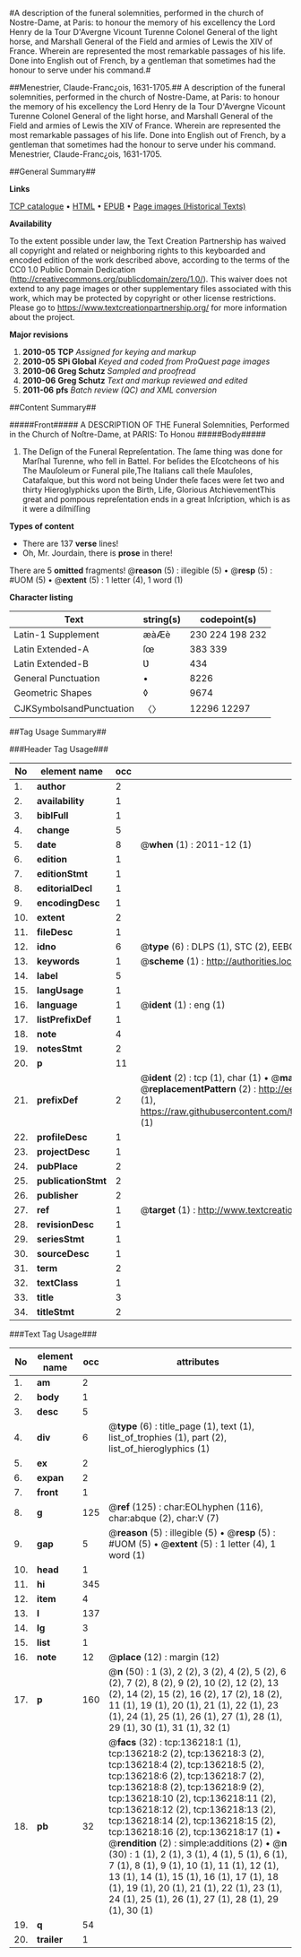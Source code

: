 #A description of the funeral solemnities, performed in the church of Nostre-Dame, at Paris: to honour the memory of his excellency the Lord Henry de la Tour D'Avergne Vicount Turenne Colonel General of the light horse, and Marshall General of the Field and armies of Lewis the XIV of France. Wherein are represented the most remarkable passages of his life. Done into English out of French, by a gentleman that sometimes had the honour to serve under his command.#

##Menestrier, Claude-Franc&#xbf;ois, 1631-1705.##
A description of the funeral solemnities, performed in the church of Nostre-Dame, at Paris: to honour the memory of his excellency the Lord Henry de la Tour D'Avergne Vicount Turenne Colonel General of the light horse, and Marshall General of the Field and armies of Lewis the XIV of France. Wherein are represented the most remarkable passages of his life. Done into English out of French, by a gentleman that sometimes had the honour to serve under his command.
Menestrier, Claude-Franc&#xbf;ois, 1631-1705.

##General Summary##

**Links**

[TCP catalogue](http://www.ota.ox.ac.uk/tcp/)  • 
[HTML](http://tei.it.ox.ac.uk/tcp/Texts-HTML/free/A81/A81357.html)  • 
[EPUB](http://tei.it.ox.ac.uk/tcp/Texts-EPUB/free/A81/A81357.epub) • 
[Page images (Historical Texts)](https://historicaltexts.jisc.ac.uk/eebo-99897227e)

**Availability**

To the extent possible under law, the Text Creation Partnership has waived all copyright and related or neighboring rights to this keyboarded and encoded edition of the work described above, according to the terms of the CC0 1.0 Public Domain Dedication (http://creativecommons.org/publicdomain/zero/1.0/). This waiver does not extend to any page images or other supplementary files associated with this work, which may be protected by copyright or other license restrictions. Please go to https://www.textcreationpartnership.org/ for more information about the project.

**Major revisions**

1. __2010-05__ __TCP__ *Assigned for keying and markup*
1. __2010-05__ __SPi Global__ *Keyed and coded from ProQuest page images*
1. __2010-06__ __Greg Schutz__ *Sampled and proofread*
1. __2010-06__ __Greg Schutz__ *Text and markup reviewed and edited*
1. __2011-06__ __pfs__ *Batch review (QC) and XML conversion*

##Content Summary##

#####Front#####
A DESCRIPTION OF THE Funeral Solemnities, Performed in the Church of Noſtre-Dame, at PARIS: To Honou
#####Body#####

1. The Deſign of the Funeral Repreſentation.
The ſame thing was done for Marſhal Turenne, who fell in Battel. For beſides the Eſcotcheons of his The Mauſoleum or Funeral pile,The Italians call theſe Mauſoles, Catafalque, but this word not being Under theſe faces were ſet two and thirty Hieroglyphicks upon the Birth, Life, Glorious AtchievementThis great and pompous repreſentation ends in a great Inſcription, which is as it were a diſmiſſing

**Types of content**

  * There are 137 **verse** lines!
  * Oh, Mr. Jourdain, there is **prose** in there!

There are 5 **omitted** fragments! 
 @__reason__ (5) : illegible (5)  •  @__resp__ (5) : #UOM (5)  •  @__extent__ (5) : 1 letter (4), 1 word (1)

**Character listing**


|Text|string(s)|codepoint(s)|
|---|---|---|
|Latin-1 Supplement|æàÆè|230 224 198 232|
|Latin Extended-A|ſœ|383 339|
|Latin Extended-B|Ʋ|434|
|General Punctuation|•|8226|
|Geometric Shapes|◊|9674|
|CJKSymbolsandPunctuation|〈〉|12296 12297|

##Tag Usage Summary##

###Header Tag Usage###

|No|element name|occ|attributes|
|---|---|---|---|
|1.|__author__|2||
|2.|__availability__|1||
|3.|__biblFull__|1||
|4.|__change__|5||
|5.|__date__|8| @__when__ (1) : 2011-12 (1)|
|6.|__edition__|1||
|7.|__editionStmt__|1||
|8.|__editorialDecl__|1||
|9.|__encodingDesc__|1||
|10.|__extent__|2||
|11.|__fileDesc__|1||
|12.|__idno__|6| @__type__ (6) : DLPS (1), STC (2), EEBO-CITATION (1), PROQUEST (1), VID (1)|
|13.|__keywords__|1| @__scheme__ (1) : http://authorities.loc.gov/ (1)|
|14.|__label__|5||
|15.|__langUsage__|1||
|16.|__language__|1| @__ident__ (1) : eng (1)|
|17.|__listPrefixDef__|1||
|18.|__note__|4||
|19.|__notesStmt__|2||
|20.|__p__|11||
|21.|__prefixDef__|2| @__ident__ (2) : tcp (1), char (1)  •  @__matchPattern__ (2) : ([0-9\-]+):([0-9IVX]+) (1), (.+) (1)  •  @__replacementPattern__ (2) : http://eebo.chadwyck.com/downloadtiff?vid=$1&page=$2 (1), https://raw.githubusercontent.com/textcreationpartnership/Texts/master/tcpchars.xml#$1 (1)|
|22.|__profileDesc__|1||
|23.|__projectDesc__|1||
|24.|__pubPlace__|2||
|25.|__publicationStmt__|2||
|26.|__publisher__|2||
|27.|__ref__|1| @__target__ (1) : http://www.textcreationpartnership.org/docs/. (1)|
|28.|__revisionDesc__|1||
|29.|__seriesStmt__|1||
|30.|__sourceDesc__|1||
|31.|__term__|2||
|32.|__textClass__|1||
|33.|__title__|3||
|34.|__titleStmt__|2||


###Text Tag Usage###

|No|element name|occ|attributes|
|---|---|---|---|
|1.|__am__|2||
|2.|__body__|1||
|3.|__desc__|5||
|4.|__div__|6| @__type__ (6) : title_page (1), text (1), list_of_trophies (1), part (2), list_of_hieroglyphics (1)|
|5.|__ex__|2||
|6.|__expan__|2||
|7.|__front__|1||
|8.|__g__|125| @__ref__ (125) : char:EOLhyphen (116), char:abque (2), char:V (7)|
|9.|__gap__|5| @__reason__ (5) : illegible (5)  •  @__resp__ (5) : #UOM (5)  •  @__extent__ (5) : 1 letter (4), 1 word (1)|
|10.|__head__|1||
|11.|__hi__|345||
|12.|__item__|4||
|13.|__l__|137||
|14.|__lg__|3||
|15.|__list__|1||
|16.|__note__|12| @__place__ (12) : margin (12)|
|17.|__p__|160| @__n__ (50) : 1 (3), 2 (2), 3 (2), 4 (2), 5 (2), 6 (2), 7 (2), 8 (2), 9 (2), 10 (2), 12 (2), 13 (2), 14 (2), 15 (2), 16 (2), 17 (2), 18 (2), 11 (1), 19 (1), 20 (1), 21 (1), 22 (1), 23 (1), 24 (1), 25 (1), 26 (1), 27 (1), 28 (1), 29 (1), 30 (1), 31 (1), 32 (1)|
|18.|__pb__|32| @__facs__ (32) : tcp:136218:1 (1), tcp:136218:2 (2), tcp:136218:3 (2), tcp:136218:4 (2), tcp:136218:5 (2), tcp:136218:6 (2), tcp:136218:7 (2), tcp:136218:8 (2), tcp:136218:9 (2), tcp:136218:10 (2), tcp:136218:11 (2), tcp:136218:12 (2), tcp:136218:13 (2), tcp:136218:14 (2), tcp:136218:15 (2), tcp:136218:16 (2), tcp:136218:17 (1)  •  @__rendition__ (2) : simple:additions (2)  •  @__n__ (30) : 1 (1), 2 (1), 3 (1), 4 (1), 5 (1), 6 (1), 7 (1), 8 (1), 9 (1), 10 (1), 11 (1), 12 (1), 13 (1), 14 (1), 15 (1), 16 (1), 17 (1), 18 (1), 19 (1), 20 (1), 21 (1), 22 (1), 23 (1), 24 (1), 25 (1), 26 (1), 27 (1), 28 (1), 29 (1), 30 (1)|
|19.|__q__|54||
|20.|__trailer__|1||
